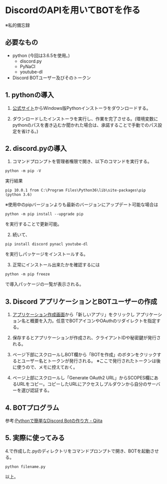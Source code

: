 # DiscordのAPIを用いてBOTを作る
※私的備忘録

## **必要なもの**
  - python (今回は3.6.5を使用。)
    - discord.py
    - PyNaCl
    - youtube-dl
  - Discord BOTユーザー及びそのトークン 

## **1. pythonの導入**
   1. [公式サイト](https://www.python.org/downloads)からWindows版Pythonインストーラをダウンロードする。
   
   2. ダウンロードしたインストーラを実行し、作業を完了させる。(環境変数にpythonのパスを書き込むか聞かれた場合は、承諾することで手動でのパス設定を省ける。)

## **2. discord.pyの導入**
   1. コマンドプロンプトを管理者権限で開き、以下のコマンドを実行する。

   ```terminal
   python -m pip -V
   ```

   実行結果

   ```terminal
   pip 10.0.1 from C:\Program Files\Python36\lib\site-packages\pip (python 3.6)
   ```

   ※使用中のpipバージョンよりも最新のバージョンにアップデート可能な場合は
   
   ```terminal
   python -m pip install --upgrade pip
   ```
   を実行することで更新可能。

   2. 続いて、
   
   ```terminal
   pip install discord pynacl youtube-dl
   ```
  
   を実行しパッケージをインストールする。

   3. 正常にインストール出来たかを確認するには

   ```terminal
   python -m pip freeze
   ```
   
   で導入パッケージの一覧が表示される。

## **3. Discord アプリケーションとBOTユーザーの作成**
   1. [アプリケーション作成画面](https://discordapp.com/developers/applications/me)から「新しいアプリ」をクリックし
   アプリケーション名と概要を入力。任意でBOTアイコンやOAuthのリダイレクトを指定する。
   
   2. 保存するとアプリケーションが作成され、クライアントIDや秘密鍵が発行される。

   3. ページ下部にスクロールしBOT欄から「BOTを作成」のボタンをクリックするとユーザー名とトークンが発行される。
   ※ここで発行されたトークンは後に使うので、メモに控えておく。

   4. ページ上部にスクロールし「Generate OAuth2 URL」からSCOPES欄にあるURLをコピー。コピーしたURLにアクセスしプルダウンから自分のサーバーを選び認証する。

## **4. BOTプログラム**
   参考:[Pythonで簡単なDiscord Botの作り方 - Qiita](https://qiita.com/PinappleHunter/items/af4ccdbb04727437477f#botを書く) 

## **5. 実際に使ってみる**
   4.で作成した.pyのディレクトリをコマンドプロンプトで開き、BOTを起動させる。

   ```terminal
   python filename.py
   ```
   以上。
